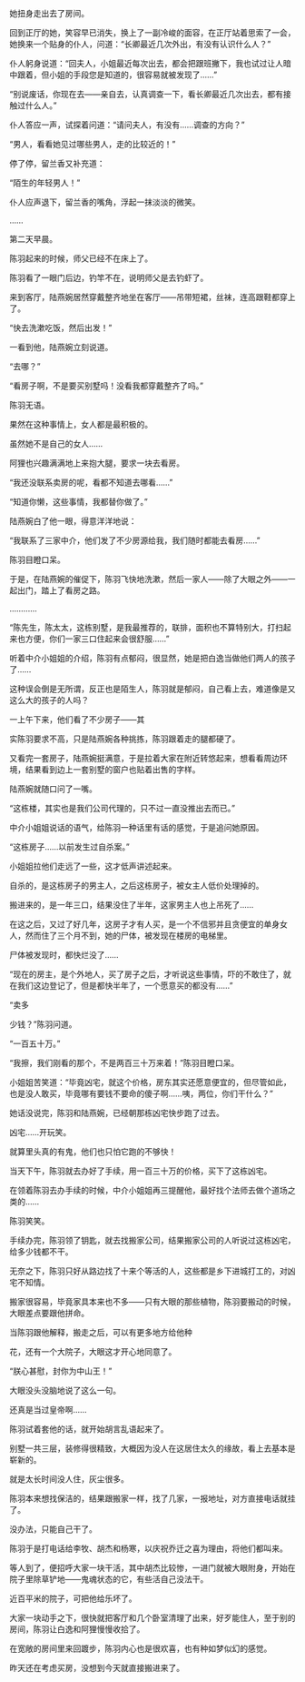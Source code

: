 她扭身走出去了房间。

回到正厅的她，笑容早已消失，换上了一副冷峻的面容，在正厅站着思索了一会，她换来一个贴身的仆人，问道：“长卿最近几次外出，有没有认识什么人？”

仆人躬身说道：“回夫人，小姐最近每次出去，都会把跟班撇下，我也试过让人暗中跟着，但小姐的手段您是知道的，很容易就被发现了……”

“别说废话，你现在去——亲自去，认真调查一下，看长卿最近几次出去，都有接触过什么人。”

仆人答应一声，试探着问道：“请问夫人，有没有……调查的方向？”

“男人，看看她见过哪些男人，走的比较近的！”

停了停，留兰香又补充道：

“陌生的年轻男人！”

仆人应声退下，留兰香的嘴角，浮起一抹淡淡的微笑。

……

第二天早晨。

陈羽起来的时候，师父已经不在床上了。

陈羽看了一眼门后边，钓竿不在，说明师父是去钓虾了。

来到客厅，陆燕婉居然穿戴整齐地坐在客厅——吊带短裙，丝袜，连高跟鞋都穿上了。

“快去洗漱吃饭，然后出发！”

一看到他，陆燕婉立刻说道。

“去哪？”

“看房子啊，不是要买别墅吗！没看我都穿戴整齐了吗。”

陈羽无语。

果然在这种事情上，女人都是最积极的。

虽然她不是自己的女人……

阿狸也兴趣满满地上来抱大腿，要求一块去看房。

“我还没联系卖房的呢，看都不知道去哪看……”

“知道你懒，这些事情，我都替你做了。”

陆燕婉白了他一眼，得意洋洋地说：

“我联系了三家中介，他们发了不少房源给我，我们随时都能去看房……”

陈羽目瞪口呆。

于是，在陆燕婉的催促下，陈羽飞快地洗漱，然后一家人——除了大眼之外——一起出门，踏上了看房之路。

…………

“陈先生，陈太太，这栋别墅，是我最推荐的，联排，面积也不算特别大，打扫起来也方便，你们一家三口住起来会很舒服……”

听着中介小姐姐的介绍，陈羽有点郁闷，很显然，她是把白逸当做他们两人的孩子了……

这种误会倒是无所谓，反正也是陌生人，陈羽就是郁闷，自己看上去，难道像是又这么大的孩子的人吗？

一上午下来，他们看了不少房子——其

实陈羽要求不高，只是陆燕婉各种挑拣，陈羽跟着走的腿都硬了。

又看完一套房子，陆燕婉挺满意，于是拉着大家在附近转悠起来，想看看周边环境，结果看到边上一套别墅的窗户也贴着出售的字样。

陆燕婉就随口问了一嘴。

“这栋楼，其实也是我们公司代理的，只不过一直没推出去而已。”

中介小姐姐说话的语气，给陈羽一种话里有话的感觉，于是追问她原因。

“这栋房子……以前发生过自杀案。”

小姐姐拉他们走远了一些，这才低声讲述起来。

自杀的，是这栋房子的男主人，之后这栋房子，被女主人低价处理掉的。

搬进来的，是一年三口，结果没住了半年，这家男主人也上吊死了……

在这之后，又过了好几年，这房子才有人买，是一个不信邪并且贪便宜的单身女人，然而住了三个月不到，她的尸体，被发现在楼房的电梯里。

尸体被发现时，都快烂没了……

“现在的房主，是个外地人，买了房子之后，才听说这些事情，吓的不敢住了，就在我们这边登记了，但是都快半年了，一个愿意买的都没有……”

“卖多

少钱？”陈羽问道。

“一百五十万。”

“我擦，我们刚看的那个，不是两百三十万来着！”陈羽目瞪口呆。

小姐姐苦笑道：“毕竟凶宅，就这个价格，房东其实还愿意便宜的，但尽管如此，也是没人敢买，毕竟哪有要钱不要命的傻子啊……咦，两位，你们干什么？”

她话没说完，陈羽和陆燕婉，已经朝那栋凶宅快步跑了过去。

凶宅……开玩笑。

就算里头真的有鬼，他们也只怕它跑的不够快！

当天下午，陈羽就去办好了手续，用一百三十万的价格，买下了这栋凶宅。

在领着陈羽去办手续的时候，中介小姐姐再三提醒他，最好找个法师去做个道场之类的……

陈羽笑笑。

手续办完，陈羽领了钥匙，就去找搬家公司，结果搬家公司的人听说过这栋凶宅，给多少钱都不干。

无奈之下，陈羽只好从路边找了十来个等活的人，这些都是乡下进城打工的，对凶宅不知情。

搬家很容易，毕竟家具本来也不多——只有大眼的那些植物，陈羽要搬动的时候，大眼差点要跟他拼命。

当陈羽跟他解释，搬走之后，可以有更多地方给他种

花，还有一个大院子，大眼这才开心地同意了。

“朕心甚慰，封你为中山王！”

大眼没头没脑地说了这么一句。

还真是当过皇帝啊……

陈羽试着套他的话，就开始胡言乱语起来了。

别墅一共三层，装修得很精致，大概因为没人在这居住太久的缘故，看上去基本是崭新的。

就是太长时间没人住，灰尘很多。

陈羽本来想找保洁的，结果跟搬家一样，找了几家，一报地址，对方直接电话就挂了。

没办法，只能自己干了。

陈羽于是打电话给李牧、胡杰和杨寒，以庆祝乔迁之喜为理由，将他们都叫来。

等人到了，便招呼大家一块干活，其中胡杰比较惨，一进门就被大眼附身，开始在院子里除草铲地——鬼魂状态的它，有些活自己没法干。

近百平米的院子，可把他给乐坏了。

大家一块动手之下，很快就把客厅和几个卧室清理了出来，好歹能住人，至于别的房间，陈羽让白逸和阿狸慢慢收拾了。

在宽敞的房间里来回踱步，陈羽内心也是很欢喜，也有种如梦似幻的感觉。

昨天还在考虑买房，没想到今天就直接搬进来了。
